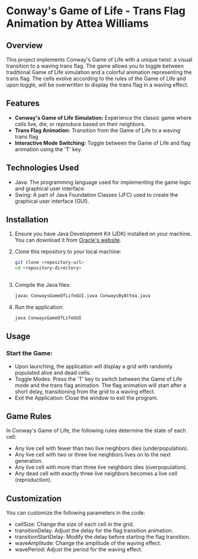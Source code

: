 # Conway's Game of Life - Trans Flag Animation by Attea Williams

## Overview

This project implements Conway's Game of Life with a unique twist: a visual transition to a waving trans flag. The game allows you to toggle between traditional Game of Life simulation and a colorful animation representing the trans flag. The cells evolve according to the rules of the Game of Life and upon toggle, will be overwritten to display the trans flag in a waving effect.

## Features

- **Conway's Game of Life Simulation:** Experience the classic game where cells live, die, or reproduce based on their neighbors.
- **Trans Flag Animation:** Transition from the Game of Life to a waving trans flag
- **Interactive Mode Switching:** Toggle between the Game of Life and flag animation using the 'T' key.

## Technologies Used

- Java: The programming language used for implementing the game logic and graphical user interface.
- Swing: A part of Java Foundation Classes (JFC) used to create the graphical user interface (GUI).

## Installation

1. Ensure you have Java Development Kit (JDK) installed on your machine. You can download it from [Oracle's website](https://www.oracle.com/java/technologies/javase-jdk11-downloads.html).

2. Clone this repository to your local machine:
   ```bash
   git clone <repository-url>
   cd <repository-directory>
    
3. Compile the Java files:
    ```bash
    javac ConwaysGameOfLifeGUI.java ConwaysByAttea.java
4. Run the application:
    ```bash
    java ConwaysGameOfLifeGUI

## Usage

### Start the Game: 
- Upon launching, the application will display a grid with randomly populated alive and dead cells.
- Toggle Modes: Press the 'T' key to switch between the Game of Life mode and the trans flag animation. The flag animation will start after a short delay, transitioning from the grid to a waving effect.
- Exit the Application: Close the window to exit the program.

## Game Rules

In Conway's Game of Life, the following rules determine the state of each cell:

- Any live cell with fewer than two live neighbors dies (underpopulation).
- Any live cell with two or three live neighbors lives on to the next generation.
- Any live cell with more than three live neighbors dies (overpopulation).
- Any dead cell with exactly three live neighbors becomes a live cell (reproduction).

## Customization

You can customize the following parameters in the code:

- cellSize: Change the size of each cell in the grid.
- transitionDelay: Adjust the delay for the flag transition animation.
- transitionStartDelay: Modify the delay before starting the flag transition.
- waveAmplitude: Change the amplitude of the waving effect.
- wavePeriod: Adjust the period for the waving effect.
